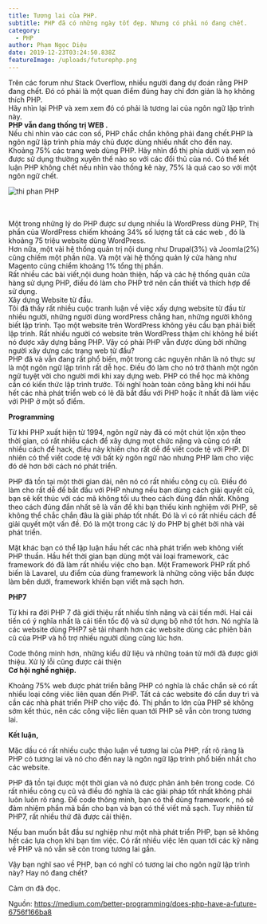 ```yaml
---
title: Tương lai của PHP.
subtitle: PHP đã có những ngày tốt đẹp. Nhưng có phải nó đang chết.
category:
  - PHP
author: Phạm Ngọc Diệu
date: 2019-12-23T03:24:50.838Z
featureImage: /uploads/futurephp.png
---
```

Trên các forum như Stack Overflow, nhiều người đang dự đoán rằng PHP đang chết. Đó có phải là một quan điểm đúng hay chỉ đơn giản là họ không thích PHP.\
Hãy nhìn lại PHP và xem xem đó có phải là tương lai của ngôn ngữ lập trình này.\
**PHP vẫn đang thống trị WEB .**\
Nếu chỉ nhìn vào các con số, PHP chắc chắn không phải đang chết.PHP là ngôn ngữ lập trình phía máy chủ được dùng nhiều nhất cho đến nay. Khoảng 75% các trang web dùng PHP. Hãy nhìn đồ thị phía dưới và xem nó được sử dụng thường xuyên thế nào so với các đối thủ của nó. Có thể kết luận PHP không chết nếu nhìn vào thống kê này, 75% là quá cao so với một ngôn ngữ chết.

![thi phan PHP](/uploads/futurephp.png "PHP")

\
\
Một trong những lý do PHP được sư dụng nhiều là WordPress dùng PHP, Thị phần của WordPress chiếm khoảng 34% số lượng tất cả các web , đó là khoảng 75 triệu website dùng WordPress.\
Hơn nữa, một vài hệ thống quản trị nội dung như Drupal(3%) và Joomla(2%) cũng chiếm một phần nữa. Và một vài hệ thống quản lý cửa hàng như Magento cũng chiểm khoảng 1% tổng thị phần.\
Rất nhiều các bài viết,nội dung hoàn thiện, hấp và các hệ thống quản cửa hàng sử dụng PHP, điều đó làm cho PHP trở nên cần thiết và thích hợp để sử dụng.\
Xây dựng Website từ đầu.\
Tôi đã thấy rất nhiều cuộc tranh luận về việc xấy dựng website từ đầu từ nhiều người, những người dùng wordPress chẳng han, những người không biết lập trình. Tạo một website trên WordPress không yêu cầu bạn phải biết lập trình. Rất nhiều người có website trên WordPress thậm chí không hề biết nó được xây dựng bằng PHP. Vậy có phải PHP vẫn được dùng bởi những người xây dựng các trang web từ đầu?\
PHP đã và vẫn đang rất phổ biến, một trong các nguyên nhân là nó thực sự là một ngôn ngữ lập trình rất dễ học. Điều đó làm cho nó trở thành một ngôn ngữ tuyệt vời cho người mới khi xay dựng web. PHP có thể học mà không cần có kiến thức lập trình trước. Tôi nghĩ hoàn toàn công bằng khi nói hầu hết các nhà phát triển web có lẽ đã bắt đầu với PHP hoặc ít nhất đã làm việc với PHP ở một số điểm.



**Programming**

Từ khi PHP xuất hiện từ 1994, ngôn ngữ này đã có một chút lộn xộn theo thời gian, có rất nhiều cách để xây dựng mọt chức năng và cũng có rất nhiều cách để hack, điều này khiến cho rất dễ để viết code tệ với PHP. Dĩ nhiên có thể viết code tệ với bất kỳ ngôn ngữ nào nhưng PHP làm cho việc đó dẽ hơn bởi cách nó phát triển.

PHP đã tồn tại một thời gian dài, nên nó có rất nhiều công cụ cũ. Điều đó làm cho rất dễ để bắt đầu với PHP nhưng nếu bạn dùng cách giải quyết cũ, bạn sẽ kết thúc với các mã không tối ưu theo cách đúng đắn nhất. Không theo cách đúng đắn nhất sẽ là vấn đề khi bạn thiếu kinh nghiệm với PHP, sẽ không thể chắc chắn đâu là giải pháp tốt nhất. Đó là vì có rất nhiều cách để giải quyết một vấn đề. Đó là một trong các lý do PHP bị ghét bởi nhà vài phát triển.

Mặt khác bạn có thể lập luận hầu hết các nhà phát triển web không viết PHP thuần. Hầu hết thời gian bạn dùng một vài loại framework, các framework đó đã làm rất nhiều việc cho bạn. Một Framework PHP rất phổ biến là Lavarel, ưu điểm của dùng framework là những công việc bẩn được làm bên dưới, framework khiến bạn viết mã sạch hơn.

**PHP7**

Từ khi ra đời PHP 7 đã giới thiệu rất nhiều tính năng và cải tiến mới. Hai cải tiến có ý nghĩa nhất là cải tiến tốc độ và sử dụng bộ nhớ tốt hơn. Nó nghĩa là các website dùng PHP7 sẽ tải nhanh hơn các website dùng các phiên bản cũ của PHP và hỗ trợ nhiều người dùng cũng lúc hơn.

Code thông minh hơn, những kiểu dữ liệu và những toán tử mới đã được giới thiệu. Xử lý lỗi cũng được cải thiện\
**Cơ hội nghề nghiệp.**

Khoảng 75% web được phát triển bằng PHP có nghĩa là chắc chắn sẽ có rất nhiều loại công viêc liên quan đến PHP. Tất cả các website đó cần duy trì và cần các nhà phát triển PHP cho việc đó. Thị phần to lớn của PHP sẽ không sớm kết thúc, nên các công việc liên quan tới PHP sẽ vẫn còn trong tương lai.

**Kết luận,**

Mặc dầu có rất nhiều cuộc thảo luận về tương lai của PHP, rất rõ ràng là PHP có tương lai và nó cho đến nay là ngôn ngữ lập trình phổ biến nhất cho các website.

PHP đã tồn tại được một thời gian và nó được phản ánh bên trong code. Có rất nhiều công cụ cũ và điều đó nghĩa là các giải pháp tốt nhất không phải luôn luôn rõ ràng. Để code thông minh, bạn có thể dùng framework , nó sẽ đảm nhiệm phần mã bẩn cho bạn và bạn có thể viết mã sạch. Tuy nhiên từ PHP7, rất nhiều thứ đã được cải thiện.

Nếu ban muốn bắt đầu sư nghiệp như một nhà phát triển PHP, bạn sẽ không hết các lựa chọn khi bạn tìm việc. Có rất nhiều việc lên quan tới các kỹ năng về PHP và nó vẫn sẽ còn trong tương lai gần.

Vậy bạn nghĩ sao về PHP, bạn có nghĩ có tương lai cho ngôn ngữ lập trình này? Hay nó đang chết?

Cảm ơn đã đọc.

Nguồn: <https://medium.com/better-programming/does-php-have-a-future-6756f166ba8>
